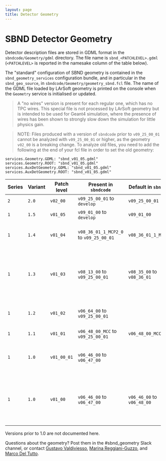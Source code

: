 ```yaml
---
layout: page
title: Detector Geometry
---
```




SBND Detector Geometry
================================================================

Detector description files are stored in GDML format in the
`sbndcode/Geometry/gdml` directory.
The file name is `sbnd_<PATCHLEVEL>.gdml` (`<PATCHLEVEL>` is reported in
the namesake column of the table below).

The "standard" configuration of SBND geometry is contained in the
`sbnd_geometry_services` configuration bundle, and in particular in the
`sbnd_geo_source`, in `sbndcode/Geometry/geometry_sbnd.fcl` file. The
name of the GDML file loaded by LArSoft geometry is printed on the
console when the `Geometry` service is initialised or updated.

> A "no wires" version is present for each regular one, which has no
> TPC wires. This special file is not processed by LArSoft geometry but
> is intended to be used for Geant4 simulation, where the presence of
> wires has been shown to strongly slow down the simulation for little
> physics gain.

> NOTE: Files produced with a version of `sbndcode` prior to `v09_25_00_01`
> cannot be analyzed with `v09_25_00_01` or higher, as the geometry
> `v02_00` is a breaking change. To analyze old files, you need to add
> the following at the end of your fcl file in order to set the old geometry:
```
services.Geometry.GDML: "sbnd_v01_05.gdml"
services.Geometry.ROOT: "sbnd_v01_05.gdml"
services.AuxDetGeometry.GDML: "sbnd_v01_05.gdml"
services.AuxDetGeometry.ROOT: "sbnd_v01_05.gdml"
```

  | Series | Variant | Patch level | Present in `sbndcode`      |  Default in `sbndcode`     | Description                               
  |--------|---------|-------------|----------------------------|----------------------------|---------------------------------------
  |`2`     | `2.0`   | `v02_00`    | `v09_25_00_01` to `develop`| `v09_25_00_01` | Description
  |`1`     | `1.5`   | `v01_05`    | `v09_01_00` to `develop`  | `v09_01_00` | `v01_04` + Description
  |`1`     | `1.4`   | `v01_04`    | `v08_36_01_1_MCP2_0` to `v09_25_00_01` | `v08_36_01_1_MCP2_0`| `v01_03` - bars + X-ARAPUCAs + field cage
  |`1`     | `1.3`   | `v01_03`    | `v08_13_00` to `v09_25_00_01` | `v08_35_00` to `v08_36_01`| `v01_02` + semi-sphere PMTs model + 5 PMTs per APA window
  |`1`     | `1.2`   | `v01_02`    | `v06_64_00` to `v09_25_00_01` |                 | `v01_01` + arapuca, light bars and foils
  |`1`     | `1.1`   | `v01_01`    | `v06_48_00_MCC` to `v09_25_00_01` | `v06_48_00_MCC` | baseline + overburden
  |`1`     | `1.0`   | `v01_00_01` | `v06_46_00` to `v06_47_00` |                            | Two TPCs, with CRT, without overburden (baseline)
  |`1`     | `1.0`   | `v01_00`    | `v06_46_00` to `v06_47_00` | `v06_46_00` to `v06_48_00` | Two TPCs, with CRT, without overburden (bugged baseline: no CPA and APA)

Versions prior to 1.0 are not documented here.

Questions about the geometry? Post them in the #sbnd_geometry Slack channel, or contact [Gustavo Valdiviesso](mailto:gustavo.valdiviesso@unifal-mg.edu.br), [Marina Reggiani-Guzzo](mailto:marina.reggianiguzzo@postgrad.manchester.ac.uk), and [Marco Del Tutto](mailto:mdeltutt@fnal.gov).
